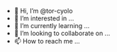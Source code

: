 - 👋 Hi, I’m @tor-cyolo
- 👀 I’m interested in ...
- 🌱 I’m currently learning ...
- 💞️ I’m looking to collaborate on ...
- 📫 How to reach me ...

<!---
tor-cyolo/tor-cyolo is a ✨ special ✨ repository because its `README.md` (this file) appears on your GitHub profile.
You can click the Preview link to take a look at your changes.
--->

